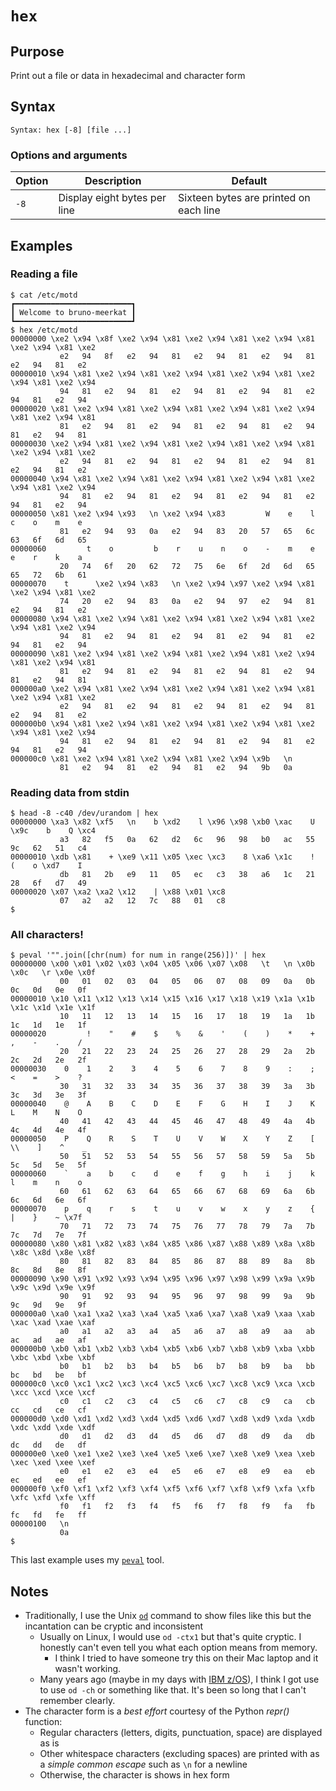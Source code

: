 # `hex`

## Purpose
Print out a file or data in hexadecimal and character form

## Syntax
```
Syntax: hex [-8] [file ...]
```

### Options and arguments
| Option | Description | Default |
| ------ | ----------- | ------- |
|  `-8`  | Display eight bytes per line | Sixteen bytes are printed on each line |

## Examples

### Reading a file
```
$ cat /etc/motd
┏━━━━━━━━━━━━━━━━━━━━━━━━━━┓
┃ Welcome to bruno-meerkat ┃
┗━━━━━━━━━━━━━━━━━━━━━━━━━━┛
$ hex /etc/motd
00000000 \xe2 \x94 \x8f \xe2 \x94 \x81 \xe2 \x94 \x81 \xe2 \x94 \x81 \xe2 \x94 \x81 \xe2
           e2   94   8f   e2   94   81   e2   94   81   e2   94   81   e2   94   81   e2
00000010 \x94 \x81 \xe2 \x94 \x81 \xe2 \x94 \x81 \xe2 \x94 \x81 \xe2 \x94 \x81 \xe2 \x94
           94   81   e2   94   81   e2   94   81   e2   94   81   e2   94   81   e2   94
00000020 \x81 \xe2 \x94 \x81 \xe2 \x94 \x81 \xe2 \x94 \x81 \xe2 \x94 \x81 \xe2 \x94 \x81
           81   e2   94   81   e2   94   81   e2   94   81   e2   94   81   e2   94   81
00000030 \xe2 \x94 \x81 \xe2 \x94 \x81 \xe2 \x94 \x81 \xe2 \x94 \x81 \xe2 \x94 \x81 \xe2
           e2   94   81   e2   94   81   e2   94   81   e2   94   81   e2   94   81   e2
00000040 \x94 \x81 \xe2 \x94 \x81 \xe2 \x94 \x81 \xe2 \x94 \x81 \xe2 \x94 \x81 \xe2 \x94
           94   81   e2   94   81   e2   94   81   e2   94   81   e2   94   81   e2   94
00000050 \x81 \xe2 \x94 \x93   \n \xe2 \x94 \x83         W    e    l    c    o    m    e
           81   e2   94   93   0a   e2   94   83   20   57   65   6c   63   6f   6d   65
00000060         t    o         b    r    u    n    o    -    m    e    e    r    k    a
           20   74   6f   20   62   72   75   6e   6f   2d   6d   65   65   72   6b   61
00000070    t      \xe2 \x94 \x83   \n \xe2 \x94 \x97 \xe2 \x94 \x81 \xe2 \x94 \x81 \xe2
           74   20   e2   94   83   0a   e2   94   97   e2   94   81   e2   94   81   e2
00000080 \x94 \x81 \xe2 \x94 \x81 \xe2 \x94 \x81 \xe2 \x94 \x81 \xe2 \x94 \x81 \xe2 \x94
           94   81   e2   94   81   e2   94   81   e2   94   81   e2   94   81   e2   94
00000090 \x81 \xe2 \x94 \x81 \xe2 \x94 \x81 \xe2 \x94 \x81 \xe2 \x94 \x81 \xe2 \x94 \x81
           81   e2   94   81   e2   94   81   e2   94   81   e2   94   81   e2   94   81
000000a0 \xe2 \x94 \x81 \xe2 \x94 \x81 \xe2 \x94 \x81 \xe2 \x94 \x81 \xe2 \x94 \x81 \xe2
           e2   94   81   e2   94   81   e2   94   81   e2   94   81   e2   94   81   e2
000000b0 \x94 \x81 \xe2 \x94 \x81 \xe2 \x94 \x81 \xe2 \x94 \x81 \xe2 \x94 \x81 \xe2 \x94
           94   81   e2   94   81   e2   94   81   e2   94   81   e2   94   81   e2   94
000000c0 \x81 \xe2 \x94 \x81 \xe2 \x94 \x81 \xe2 \x94 \x9b   \n
           81   e2   94   81   e2   94   81   e2   94   9b   0a
```

### Reading data from stdin
```
$ head -8 -c40 /dev/urandom | hex
00000000 \xa3 \x82 \xf5   \n    b \xd2    l \x96 \x98 \xb0 \xac    U \x9c    b    Q \xc4
           a3   82   f5   0a   62   d2   6c   96   98   b0   ac   55   9c   62   51   c4
00000010 \xdb \x81    + \xe9 \x11 \x05 \xec \xc3    8 \xa6 \x1c    !    (    o \xd7    I
           db   81   2b   e9   11   05   ec   c3   38   a6   1c   21   28   6f   d7   49
00000020 \x07 \xa2 \xa2 \x12    | \x88 \x01 \xc8
           07   a2   a2   12   7c   88   01   c8
$
```

### All characters!
```
$ peval '"".join([chr(num) for num in range(256)])' | hex
00000000 \x00 \x01 \x02 \x03 \x04 \x05 \x06 \x07 \x08   \t   \n \x0b \x0c   \r \x0e \x0f
           00   01   02   03   04   05   06   07   08   09   0a   0b   0c   0d   0e   0f
00000010 \x10 \x11 \x12 \x13 \x14 \x15 \x16 \x17 \x18 \x19 \x1a \x1b \x1c \x1d \x1e \x1f
           10   11   12   13   14   15   16   17   18   19   1a   1b   1c   1d   1e   1f
00000020         !    "    #    $    %    &    '    (    )    *    +    ,    -    .    /
           20   21   22   23   24   25   26   27   28   29   2a   2b   2c   2d   2e   2f
00000030    0    1    2    3    4    5    6    7    8    9    :    ;    <    =    >    ?
           30   31   32   33   34   35   36   37   38   39   3a   3b   3c   3d   3e   3f
00000040    @    A    B    C    D    E    F    G    H    I    J    K    L    M    N    O
           40   41   42   43   44   45   46   47   48   49   4a   4b   4c   4d   4e   4f
00000050    P    Q    R    S    T    U    V    W    X    Y    Z    [   \\    ]    ^    _
           50   51   52   53   54   55   56   57   58   59   5a   5b   5c   5d   5e   5f
00000060    `    a    b    c    d    e    f    g    h    i    j    k    l    m    n    o
           60   61   62   63   64   65   66   67   68   69   6a   6b   6c   6d   6e   6f
00000070    p    q    r    s    t    u    v    w    x    y    z    {    |    }    ~ \x7f
           70   71   72   73   74   75   76   77   78   79   7a   7b   7c   7d   7e   7f
00000080 \x80 \x81 \x82 \x83 \x84 \x85 \x86 \x87 \x88 \x89 \x8a \x8b \x8c \x8d \x8e \x8f
           80   81   82   83   84   85   86   87   88   89   8a   8b   8c   8d   8e   8f
00000090 \x90 \x91 \x92 \x93 \x94 \x95 \x96 \x97 \x98 \x99 \x9a \x9b \x9c \x9d \x9e \x9f
           90   91   92   93   94   95   96   97   98   99   9a   9b   9c   9d   9e   9f
000000a0 \xa0 \xa1 \xa2 \xa3 \xa4 \xa5 \xa6 \xa7 \xa8 \xa9 \xaa \xab \xac \xad \xae \xaf
           a0   a1   a2   a3   a4   a5   a6   a7   a8   a9   aa   ab   ac   ad   ae   af
000000b0 \xb0 \xb1 \xb2 \xb3 \xb4 \xb5 \xb6 \xb7 \xb8 \xb9 \xba \xbb \xbc \xbd \xbe \xbf
           b0   b1   b2   b3   b4   b5   b6   b7   b8   b9   ba   bb   bc   bd   be   bf
000000c0 \xc0 \xc1 \xc2 \xc3 \xc4 \xc5 \xc6 \xc7 \xc8 \xc9 \xca \xcb \xcc \xcd \xce \xcf
           c0   c1   c2   c3   c4   c5   c6   c7   c8   c9   ca   cb   cc   cd   ce   cf
000000d0 \xd0 \xd1 \xd2 \xd3 \xd4 \xd5 \xd6 \xd7 \xd8 \xd9 \xda \xdb \xdc \xdd \xde \xdf
           d0   d1   d2   d3   d4   d5   d6   d7   d8   d9   da   db   dc   dd   de   df
000000e0 \xe0 \xe1 \xe2 \xe3 \xe4 \xe5 \xe6 \xe7 \xe8 \xe9 \xea \xeb \xec \xed \xee \xef
           e0   e1   e2   e3   e4   e5   e6   e7   e8   e9   ea   eb   ec   ed   ee   ef
000000f0 \xf0 \xf1 \xf2 \xf3 \xf4 \xf5 \xf6 \xf7 \xf8 \xf9 \xfa \xfb \xfc \xfd \xfe \xff
           f0   f1   f2   f3   f4   f5   f6   f7   f8   f9   fa   fb   fc   fd   fe   ff
00000100   \n
           0a
$
```
This last example uses my [`peval`](peval.md) tool.

## Notes

- Traditionally, I use the Unix [`od`](http://pubs.opengroup.org/onlinepubs/7908799/xcu/od.html) command to show files like this but the incantation can be cryptic and inconsistent
  - Usually on Linux, I would use `od -ctx1` but that's quite cryptic.  I honestly can't even tell you what each option means from memory.
    - I think I tried to have someone try this on their Mac laptop and it wasn't working.
  - Many years ago (maybe in my days with [IBM z/OS](https://www.wikiwand.com/en/Z/OS)), I think I got use to use `od -ch` or something like that.  It's been so long that I can't remember clearly.
- The character form is a _best effort_ courtesy of the Python _repr()_ function:
  - Regular characters (letters, digits, punctuation, space) are displayed as is
  - Other whitespace characters (excluding spaces) are printed with as a _simple common escape_ such as `\n` for a newline
  - Otherwise, the character is shows in hex form
